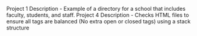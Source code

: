 Project 1 Description - Example of a directory for a school that includes faculty, students, and staff.
Project 4 Description - Checks HTML files to ensure all tags are balanced (No extra open or closed tags) using a stack structure
